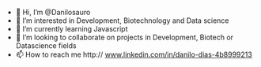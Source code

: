 - 👋 Hi, I’m @Danilosauro
- 👀 I’m interested in Development, Biotechnology and  Data science
- 🌱 I’m currently learning Javascript
- 💞️ I’m looking to collaborate on projects in Development, Biotech or Datascience fields
- 📫 How to reach me  http:// www.linkedin.com/in/danilo-dias-4b8999213

<!---
Danilosauro/Danilosauro is a ✨ special ✨ repository because its `README.md` (this file) appears on your GitHub profile.
You can click the Preview link to take a look at your changes.
--->
